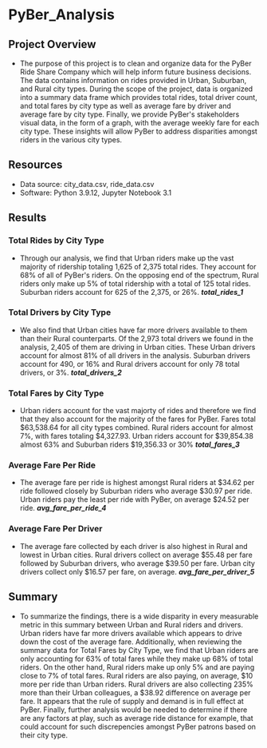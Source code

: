 # PyBer_Analysis

## Project Overview
* The purpose of this project is to clean and organize data for the PyBer Ride Share Company which will help inform future business decisions. The data contains information on rides provided in Urban, Suburban, and Rural city types. During the scope of the project, data is organized into a summary data frame which provides total rides, total driver count, and total fares by city type as well as average fare by driver and average fare by city type. Finally, we provide PyBer's stakeholders visual data, in the form of a graph, with the average weekly fare for each city type. These insights will allow PyBer to address disparities amongst riders in the various city types. 

## Resources
* Data source: city_data.csv, ride_data.csv
* Software: Python 3.9.12, Jupyter Notebook 3.1

## Results

### Total Rides by City Type
* Through our analysis, we find that Urban riders make up the vast majority of ridership totaling 1,625 of 2,375 total rides. They account for 68% of all of PyBer's riders. On the opposing end of the spectrum, Rural riders only make up 5% of total ridership with a total of 125 total rides. Suburban riders account for 625 of the 2,375, or 26%.
 ___total_rides_1___

### Total Drivers by City Type
* We also find that Urban cities have far more drivers available to them than their Rural counterparts. Of the 2,973 total drivers we found in the analysis, 2,405 of them are driving in Urban cities. These Urban drivers account for almost 81% of all drivers in the analysis. Suburban drivers account for 490, or 16% and Rural drivers account for only 78 total drivers, or 3%. 
___total_drivers_2___

### Total Fares by City Type
* Urban riders account for the vast majorty of rides and therefore we find that they also account for the majority of the fares for PyBer. Fares total $63,538.64 for all city types combined. Rural riders account for almost 7%, with fares totaling $4,327.93. Urban riders account for $39,854.38 almost 63% and Suburban riders $19,356.33 or 30%
___total_fares_3___

### Average Fare Per Ride
* The average fare per ride is highest amongst Rural riders at $34.62 per ride followed closely by Suburban riders who average $30.97 per ride. Urban riders pay the least per ride with PyBer, on average $24.52 per ride.
___avg_fare_per_ride_4___

### Average Fare Per Driver
* The average fare collected by each driver is also highest in Rural and lowest in Urban cities. Rural drivers collect on average $55.48 per fare followed by Suburban drivers, who average $39.50 per fare. Urban city drivers collect only $16.57 per fare, on average. 
___avg_fare_per_driver_5___

## Summary
* To summarize the findings, there is a wide disparity in every measurable metric in this summary between Urban and Rural riders and drivers. Urban riders have far more drivers available which appears to drive down the cost of the average fare. Additionally, when reviewing the summary data for Total Fares by City Type, we find that Urban riders are only accounting for 63% of total fares while they make up 68% of total riders. On the other hand, Rural riders make up only 5% and are paying close to 7% of total fares. Rural riders are also paying, on average, $10 more per ride than Urban riders. Rural drivers are also collecting 235% more than their Urban colleagues, a $38.92 difference on average per fare. It appears that the rule of supply and demand is in full effect at PyBer. Finally, further analysis would be needed to determine if there are any factors at play, such as average ride distance for example, that could account for such discrepencies amongst PyBer patrons based on their city type.
